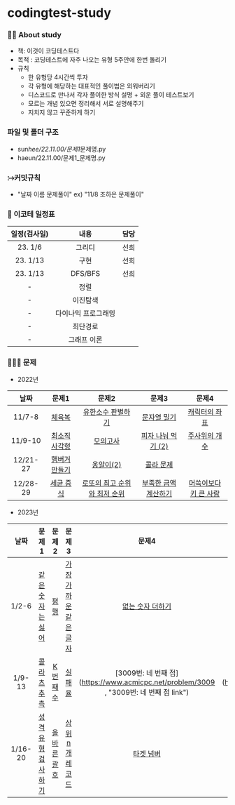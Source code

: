 # codingtest-study

### 🙋‍♀️ About study

- 책: 이것이 코딩테스트다
- 목적 : 코딩테스트에 자주 나오는 유형 5주안에 한번 돌리기
- 규칙
  - 한 유형당 4시간씩 투자
  - 각 유형에 해당하는 대표적인 풀이법은 외워버리기
  - 디스코드로 만나서 각자 풀이한 방식 설명 + 외운 풀이 테스트보기
  - 모르는 개념 있으면 정리해서 서로 설명해주기
  - 지치지 않고 꾸준하게 하기

### 파일 및 폴더 구조

- sun*hee/22.11.00/문제1*문제명.py
- haeun/22.11.00/문제1\_문제명.py

### ⧴커밋규칙

- "날짜 이름 문제풀이" ex) "11/8 조하은 문제풀이"

### 📆 이코테 일정표

|    일정(검사일)    |        내용         |   담당    |
| :--------: | :-----------------: | :-----------: |
|  23. 1/6 |       그리디        |   선희   |
|  23. 1/13 |        구현         |   선희  |
|  23. 1/13 |       DFS/BFS       |    선희     |
|  -  |        정렬         |         |
|  -  |      이진탐색       |               |
|  -  | 다이나믹 프로그래밍 |               |
| -   |      최단경로       |               |
| -  |     그래프 이론     |               |

### 👩🏻‍💻 문제
- 2022년

| 날짜 | 문제1 | 문제2 | 문제3 | 문제4 |
| :---: | :---: | :---: | :---: | :---: |
| 11/7-8 |       [체육복](https://school.programmers.co.kr/learn/courses/30/lessons/42862, "체육복 link")       | [유한소수 판별하기](https://school.programmers.co.kr/learn/courses/30/lessons/120878, "유한소수 판별하기 link") |    [문자열 밀기](https://school.programmers.co.kr/learn/courses/30/lessons/120921, "문자열 밀기 link")     | [캐릭터의 좌표](https://school.programmers.co.kr/learn/courses/30/lessons/120861, "캐릭터의 좌표 link") |
| 11/9-10 |       [최소직사각형](https://school.programmers.co.kr/learn/courses/30/lessons/86491, "최소직사각형 link")       | [모의고사](https://school.programmers.co.kr/learn/courses/30/lessons/42840, "모의고사 link") |    [피자 나눠 먹기 (2)](https://school.programmers.co.kr/learn/courses/30/lessons/120815, "피자 나눠 먹기(2) link")     | [주사위의 개수](https://school.programmers.co.kr/learn/courses/30/lessons/120845, "주사위의 개수 link") |
| 12/21-27 |    [햄버거 만들기](https://school.programmers.co.kr/learn/courses/30/lessons/133502, "햄버거 만들기 link")|[옹알이(2)](https://school.programmers.co.kr/learn/courses/30/lessons/133499, "옹알이(2) link") |[콜라 문제](https://school.programmers.co.kr/learn/courses/30/lessons/132267, "콜라문제 link")||
| 12/28-29 |    [세균 증식](https://school.programmers.co.kr/learn/courses/30/lessons/120910, "세균 증식 link")| [로또의 최고 순위와 최저 순위](https://school.programmers.co.kr/learn/courses/30/lessons/77484, "로또의 최고 순위와 최저 순위 link") |[부족한 금액 계산하기](https://school.programmers.co.kr/learn/courses/30/lessons/82612, "부족한 금액 계산하기 link")|[머쓱이보다 키 큰 사람](https://school.programmers.co.kr/learn/courses/30/lessons/120585, "머쓱이보다 키 큰 사람 link")|


- 2023년

| 날짜 | 문제1 | 문제2 | 문제3 | 문제4 | 문제5 | 문제6 |
| :---: | :---: | :---: | :---: | :---: |:---: |:---: |
| 1/2-6 |[같은 숫자는 싫어](https://school.programmers.co.kr/learn/courses/30/lessons/12906, "같은 숫자는 싫어 link")|[평행](https://school.programmers.co.kr/learn/courses/30/lessons/120875, "평행 link")|[가장 가까운<br>같은 글자](https://school.programmers.co.kr/learn/courses/30/lessons/142086, "가장 가까운 같은 글자 link")|[없는 숫자 더하기](https://school.programmers.co.kr/learn/courses/30/lessons/86051, "없는 숫자 더하기 link")|[이상한 문자<br>만들기](https://school.programmers.co.kr/learn/courses/30/lessons/12930, "이상한 문자 만들기 link")|[과일장수](https://school.programmers.co.kr/learn/courses/30/lessons/135808, "과일장수 link")|
| 1/9-13 |[콜라츠 추측](https://school.programmers.co.kr/learn/courses/30/lessons/12943, "콜라츠 추측 link")|[K번째수](https://school.programmers.co.kr/learn/courses/30/lessons/42748, "K번째수 link")|[실패율](https://school.programmers.co.kr/learn/courses/30/lessons/42889, "실패율 link")|[3009번: 네 번째 점](https://www.acmicpc.net/problem/3009 , "3009번: 네 번째 점 link")|[11047번: 동전0](https://www.acmicpc.net/problem/11047 , "11047번: 동전0 link")|[11497번: 통나무 건너뛰기](https://www.acmicpc.net/problem/11497 , "11497번: 통나무 건너뛰기 link")|
| 1/16-20 |[성격 유형 검사하기](https://school.programmers.co.kr/learn/courses/30/lessons/118666, "성격 유형 검사하기 link")|[올바른 괄호](https://school.programmers.co.kr/learn/courses/30/lessons/12909, "올바른 괄호 link")|[상위 n개 레코드](https://school.programmers.co.kr/learn/courses/30/lessons/59405, "상위 n개 레코드 link")|[타겟 넘버](https://school.programmers.co.kr/learn/courses/30/lessons/43165, "타겟 넘버 link")|[고양이와 개는 몇 마리 있을까](https://school.programmers.co.kr/learn/courses/30/lessons/59040, "고양이와 개는 몇 마리 있을까 link")|[최솟값 만들기](https://school.programmers.co.kr/learn/courses/30/lessons/12941, "최솟값 만들기 link")|


